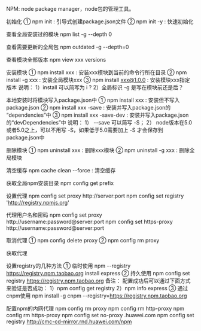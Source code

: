 NPM:
	node package manager，node包的管理工具。
	
初始化
① npm init : 引导式创建package.json文件
② npm init -y : 快速初始化
	
查看全局安装过的模块
npm list -g --depth 0

查看需要更新的全局包
npm outdated -g --depth=0

查看模块全部版本
npm view xxx versions

安装模块
① npm install xxx : 安装xxx模块到当前的命令行所在目录
② npm install -g xxx : 安装全局模块xxx
③ npm install xxx@1.0.0 : 安装模块xxx指定版本
说明：
	1）install 可以简写为 i ?
	2）全局标识 -g 是写在模块前还是后？

本地安装时将模块写入package.json中
① npm install xxx : 安装但不写入package.json
② npm install xxx -save : 安装并写入package.json的 “dependencies”中
③ npm install xxx -save-dev : 安装并写入package.json的“devDependencies”中
说明：
	1） --save 可以简写 -S；
	2） node版本在5.0或者5.0之上，可以不用写 -S，如果低于5.0需要加上 -S 才会保存到package.json中
	
删除模块
① npm uninstall xxx : 删除xxx模块
② npm uninstall -g xxx : 删除全局模块

清空缓存
npm cache clean --force : 清空缓存

获取全局npm安装目录
npm config get prefix

设置代理
npm config set proxy http://server:port
npm config set registry 'http://registry.npmjs.org'

代理用户名和密码
npm config set proxy http://username:password@server:port
npm config set https-proxy http://username:password@server:port

取消代理
① npm config delete proxy
② npm config rm proxy

获取代理

设置registry的几种方法
① 临时使用
npm --registry https://registry.npm.taobao.org install express
② 持久使用
npm config set registry https://registry.npm.taobao.org
备注：
	配置成功后可以通过下面方式来验证是否成功：
	1）npm config get registry 
	2）npm info express
③ 通过cnpm使用
npm install -g cnpm --registry=https://registry.npm.taobao.org	



配置npm的内网代理
npm config rm proxy
npm config rm http-proxy
npm config rm https-proxy
npm config set no-proxy .huawei.com
npm config set registry http://cmc-cd-mirror.rnd.huawei.com/npm
